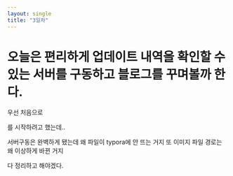 ```yaml
---
layout: single
title: "3일차"
---
```


# 오늘은 편리하게 업데이트 내역을 확인할 수 있는 서버를 구동하고 블로그를 꾸며볼까 한다.

우선 처음으로

를 시작하려고 했는데..

서버구동은 완벽하게 됐는데 왜 파일이 typora에 안 뜨는 거지 또 이미지 파일 경로는 왜 이상하게 바뀐 거지

다 정리하고 해야겠다.
